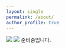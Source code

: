 ```yaml
---
layout: single
permalink: /about/
author_profile: true
---
```


![](https://dl.dropbox.com/s/5j8i326kn8bamyv/header1.jpg)
![](/Users/dongweonshin/Desktop/public/assets/images/header2.jpeg)
준비중입니다.

